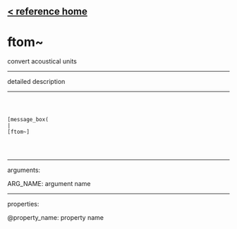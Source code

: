 [< reference home](ceammc_lib.html)
---

# ftom~


convert acoustical units

---

detailed description
<br>


---


```



[message_box(                                 
|
[ftom~]


            
```

---
arguments:

ARG_NAME: argument name<br>

---
properties:

@property_name: property name<br>

